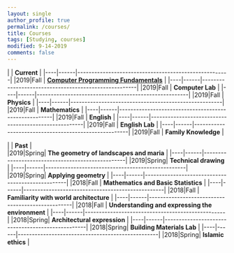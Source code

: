 ```yaml
---
layout: single
author_profile: true
permalink: /courses/
title: Courses
tags: [Studying, courses]
modified: 9-14-2019
comments: false
---
```



|           | **Current**                                          |
|----|------|------------------------------------------------------|
|2019|Fall  | **<a href="">Computer Programming Fundamentals</a>** |
|----|------|------------------------------------------------------|
|2019|Fall  | **Computer Lab**                                     |
|----|------|------------------------------------------------------|
|2019|Fall  | **Physics**                                          |
|----|------|------------------------------------------------------|
|2019|Fall  | **Mathematics**                                      |
|----|------|------------------------------------------------------|
|2019|Fall  | **English**                                          |
|----|------|------------------------------------------------------|
|2019|Fall  | **English Lab**                                      |
|----|------|------------------------------------------------------|
|2019|Fall  | **Family Knowledge**                                 |





|           | **Past**                                         |  
|2019|Spring| **The geometry of landscapes and maria**         |
|----|------|--------------------------------------------------|
|2019|Spring| **Technical drawing**                            |
|----|------|--------------------------------------------------|
|2019|Spring| **Applying geometry**                            |
|----|------|--------------------------------------------------|
|2018|Fall  | **Mathematics and Basic Statistics**             |
|----|------|--------------------------------------------------|
|2018|Fall  | **Familiarity with world architecture**          |
|----|------|--------------------------------------------------|
|2018|Fall  | **Understanding and expressing the environment** |
|----|------|--------------------------------------------------|
|2018|Spring| **Architectural expression**                     |
|----|------|--------------------------------------------------|
|2018|Spring| **Building Materials Lab**                       |
|----|------|--------------------------------------------------|
|2018|Spring| **Islamic ethics**                               |